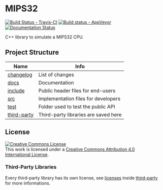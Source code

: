 # MIPS32

[![Build Status - Travis-CI](https://travis-ci.org/famastefano/MIPS32.svg?branch=master)](https://travis-ci.org/famastefano/MIPS32)
[![Build status - AppVeyor](https://ci.appveyor.com/api/projects/status/r4pgby80gsidb69x/branch/master?svg=true)](https://ci.appveyor.com/project/famastefano/mips32/branch/master)
[![Documentation Status](//readthedocs.org/projects/mips32/badge/?version=master)](https://mips32.readthedocs.io/en/latest/?badge=master)

C++ library to simulate a MIPS32 CPU.

## Project Structure

|Name|Info|
|---|---|
|[changelog](changelog.md)|List of changes|
|[docs](docs)|Documentation|
|[include](include)|Public header files for end-users|
|[src](src)|Implementation files for developers|
|[test](src)|Folder used to test the public API|
|[third-party](third-party)|Third-party libraries are saved here|

## License

<a rel="license" href="http://creativecommons.org/licenses/by/4.0/"><img alt="Creative Commons License" style="border-width:0" src="https://i.creativecommons.org/l/by/4.0/88x31.png" /></a><br />This work is licensed under a <a rel="license" href="http://creativecommons.org/licenses/by/4.0/">Creative Commons Attribution 4.0 International License</a>.

### Third-Party Libraries

Every third-party library has its own license, see [licenses](third-party/licenses.md) inside [third-party](third-party) for more informations.
